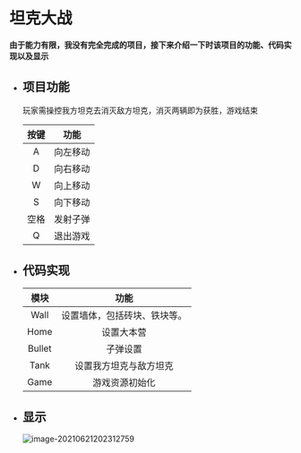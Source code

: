 # 坦克大战

**由于能力有限，我没有完全完成的项目，接下来介绍一下时该项目的功能、代码实现以及显示**

- ## 项目功能

  玩家需操控我方坦克去消灭敌方坦克，消灭两辆即为获胜，游戏结束

  | 按键 |   功能   |
  | :--: | :------: |
  |  A   | 向左移动 |
  |  D   | 向右移动 |
  |  W   | 向上移动 |
  |  S   | 向下移动 |
  | 空格 | 发射子弹 |
  |  Q   | 退出游戏 |

- ## 代码实现

  

  |  模块  |             功能             |
  | :----: | :--------------------------: |
  |  Wall  | 设置墙体，包括砖块、铁块等。 |
  |  Home  |          设置大本营          |
  | Bullet |           子弹设置           |
  |  Tank  |    设置我方坦克与敌方坦克    |
  |  Game  |        游戏资源初始化        |

- ## 显示

  ![image-20210621202312759](C:\Users\xyh\AppData\Roaming\Typora\typora-user-images\image-20210621202312759.png)
